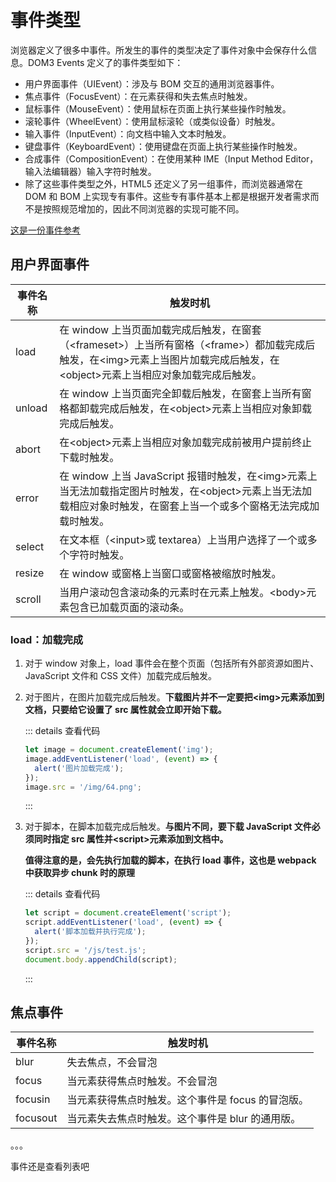 # 事件类型

浏览器定义了很多中事件。所发生的事件的类型决定了事件对象中会保存什么信息。DOM3 Events 定义了的事件类型如下：

- 用户界面事件（UIEvent）：涉及与 BOM 交互的通用浏览器事件。
- 焦点事件（FocusEvent）：在元素获得和失去焦点时触发。
- 鼠标事件（MouseEvent）：使用鼠标在页面上执行某些操作时触发。
- 滚轮事件（WheelEvent）：使用鼠标滚轮（或类似设备）时触发。
- 输入事件（InputEvent）：向文档中输入文本时触发。
- 键盘事件（KeyboardEvent）：使用键盘在页面上执行某些操作时触发。
- 合成事件（CompositionEvent）：在使用某种 IME（Input Method Editor，输入法编辑器）输入字符时触发。
- 除了这些事件类型之外，HTML5 还定义了另一组事件，而浏览器通常在 DOM 和 BOM 上实现专有事件。这些专有事件基本上都是根据开发者需求而不是按照规范增加的，因此不同浏览器的实现可能不同。

[这是一份事件参考](https://developer.mozilla.org/zh-CN/docs/Web/Events)

## 用户界面事件

| 事件名称 | 触发时机                                                                                                                                                                         |
| -------- | -------------------------------------------------------------------------------------------------------------------------------------------------------------------------------- |
| load     | 在 window 上当页面加载完成后触发，在窗套（\<frameset>）上当所有窗格（\<frame>）都加载完成后触发，在\<img>元素上当图片加载完成后触发，在\<object>元素上当相应对象加载完成后触发。 |
| unload   | 在 window 上当页面完全卸载后触发，在窗套上当所有窗格都卸载完成后触发，在\<object>元素上当相应对象卸载完成后触发。                                                                |
| abort    | 在\<object>元素上当相应对象加载完成前被用户提前终止下载时触发。                                                                                                                  |
| error    | 在 window 上当 JavaScript 报错时触发，在\<img>元素上当无法加载指定图片时触发，在\<object>元素上当无法加载相应对象时触发，在窗套上当一个或多个窗格无法完成加载时触发。            |
| select   | 在文本框（\<input>或 textarea）上当用户选择了一个或多个字符时触发。                                                                                                              |
| resize   | 在 window 或窗格上当窗口或窗格被缩放时触发。                                                                                                                                     |
| scroll   | 当用户滚动包含滚动条的元素时在元素上触发。\<body>元素包含已加载页面的滚动条。                                                                                                    |

### load：加载完成

1. 对于 window 对象上，load 事件会在整个页面（包括所有外部资源如图片、JavaScript 文件和 CSS 文件）加载完成后触发。

2. 对于图片，在图片加载完成后触发。**下载图片并不一定要把\<img>元素添加到文档，只要给它设置了 src 属性就会立即开始下载。**

   ::: details 查看代码

   ```js
   let image = document.createElement('img');
   image.addEventListener('load', (event) => {
     alert('图片加载完成');
   });
   image.src = '/img/64.png';
   ```

   :::

3. 对于脚本，在脚本加载完成后触发。**与图片不同，要下载 JavaScript 文件必须同时指定 src 属性并\<script>元素添加到文档中。**

   **值得注意的是，会先执行加载的脚本，在执行 load 事件，这也是 webpack 中获取异步 chunk 时的原理**

   ::: details 查看代码

   ```js
   let script = document.createElement('script');
   script.addEventListener('load', (event) => {
     alert('脚本加载并执行完成');
   });
   script.src = '/js/test.js';
   document.body.appendChild(script);
   ```

   :::

## 焦点事件

| 事件名称 | 触发时机                                          |
| -------- | ------------------------------------------------- |
| blur     | 失去焦点，不会冒泡                                |
| focus    | 当元素获得焦点时触发。不会冒泡                    |
| focusin  | 当元素获得焦点时触发。这个事件是 focus 的冒泡版。 |
| focusout | 当元素失去焦点时触发。这个事件是 blur 的通用版。  |

。。。

事件还是查看列表吧
